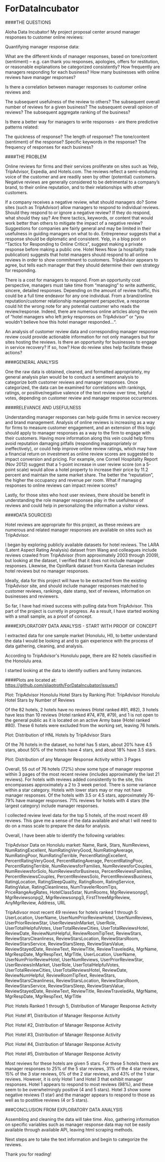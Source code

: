 # ForDataIncubator

####THE QUESTIONS

Aloha Data Incubator! My project proposal center around manager responses to customer online reviews:

Quantifying manager response data:

  What are the different kinds of manager responses, based on tone/content (sentiment) – e.g. can thank you responses, apologies, offers for restitution, or reasonable explanations be categorized consistently? How frequently are managers responding for each business? How many businesses with online reviews have manager responses?

Is there a correlation between manager responses to customer online reviews and:

  The subsequent usefulness of the review to others? The subsequent overall number of reviews for a given business? The subsequent overall opinion of reviews? The subsequent aggregate ranking of the business?


Is there a better way for managers to write responses - are there predictive patterns related:

  The quickness of response? The length of response? The tone/content (sentiment) of the response? Specific keywords in the response? The frequency of responses for each business?

####THE PROBLEM

Online reviews for firms and their services proliferate on sites such as Yelp, TripAdvisor, Expedia, and Hotels.com. The reviews reflect a semi-enduring voice of the customer and are readily seen by other (potential) customers. Negative reviews are generally considered to be detrimental to a company’s brand, to their online reputation, and to their relationships with other customers. 

If a company receives a negative review, what should managers do? Some sites (such as TripAdvisor) allow managers to respond to individual reviews. Should they respond to or ignore a negative review? If they do respond, what should they say? Are there tactics, keywords, or content that would work better than others to mitigate the impact of a negative review? Suggestions for companies are fairly general and may be limited in their usefulness in guiding managers on what to do. Entrepreneur suggests that a response should be diplomatic and consistent. Yelp, in a blog post on “Tactics for Responding to Online Critics”, suggest making a private response before making a public one. Hotel News Now (a hospitality trade publication) suggests that hotel managers should respond to all online reviews in order to show commitment to customers. TripAdvisor appears to agree, but tells each manager that they should determine their own strategy for responding. 

There is a cost for managers to respond. From an opportunity cost perspective, managers must take time from “managing” to write authentic, sincere, detailed responses. Depending on the amount of review traffic, this could be a full time endeavor for any one individual. From a brand/online reputation/customer relationship management perspective, a response could hit the wrong note for any potential customer who reads the review/response. Indeed, there are numerous online articles along the vein of “hotel managers who left jerky responses on TripAdvisor” or “you wouldn’t believe how this hotel manager responded…“. 

An analysis of customer review data and corresponding manager response review could provide actionable information for not only managers but for sites hosting the reviews. Is there an opportunity for businesses to engage in service recovery? If so, how?  How do review sites help facilitate these actions?

####GENERAL ANALYSIS

One the raw data is obtained, cleaned, and formatted appropriately, my general analysis plan would be to conduct a sentiment analysis to categorize both customer reviews and manager responses. Once categorized, the data can be examined for correlations with rankings, ratings, or positive/negative valence of the text review over time, helpful votes, depending on customer review and manager response occurrences.

####RELEVANCE AND USEFULNESS

Understanding manager responses can help guide firms in service recovery and brand management. Analysis of online reviews is increasing as a way for firms to measure customer engagement, and an extension of this logic should apply to manager responses as a way to the firm to engage with their customers. Having more information along this vein could help firms avoid reputation damaging pitfalls (responding inappropriately or ineffectively), or could help improve online review ratings, which may have a financial return on investment as online review scores are suggested to impact conversion and pricing. For example, one Cornell Hospitality Report (Nov 2012) suggest that a 1-point increase in user review score (on a 5-point scale) would allow a hotel property to increase their price by 11.2 percent and maintain the same market share. The better the “reputation”, the higher the occupancy and revenue per room. What if managing responses to online reviews can impact review scores?

Lastly, for those sites who host user reviews, there should be benefit in understanding the role manager responses play in the usefulness of reviews and could help in personalizing the information a visitor views.

####DATA SOURCE(S)

Hotel reviews are appropriate for this project, as these reviews are numerous and related manager responses are available on sites such as TripAdvisor. 

I began by exploring publicly available datasets for hotel reviews. The LARA (Latent Aspect Rating Analysis) dataset from Wang and colleagues include reviews crawled from TripAdvisor (from approximately 2003 through 2009), but looking at the dataset, I verified that it does not include manager responses. Likewise, the OpinRank dataset from Kavita Ganesan includes hotel reviews but no manager responses.

Ideally, data for this project will have to be extracted from the existing TripAdvisor site, and should include manager responses matched to customer reviews, rankings, date stamp, text of reviews, information on businesses and reviewers.

So far, I have had mixed success with pulling data from TripAdvisor. This part of the project is curretly in progress. As a result, I have started working with a small sample, as a proof of concept.


####EXPLORATORY DATA ANALYSIS - START WITH PROOF OF CONCEPT

I extracted data for one sample market (Honolulu, HI), to better understand the data I would be looking at and to gain experience with the process of data gathering, cleaning, and analysis.

According to TripAdvisor's Honolulu page, there are 82 hotels classified in the Honolulu area.

I started looking at the data to identify outliers and funny instances.

####Plots are located at: https://github.com/sliaotroth/ForDataIncubator/issues/1

Plot: TripAdvisor Honolulu Hotel Stars by Ranking
Plot: TripAdvisor Honolulu Hotel Stars by Number of Reviews

Of the 82 hotels, 2 hotels have no reviews (Hotel ranked #81, #82), 3 hotels have less than 10 reviews (Hotel ranked #74, #78, #79), and 1 is not open to the general public as it is located on an active Army base (Hotel ranked #80). These 6 hotels were excluded from the working set, leaving 76 hotels.

Plot: Distribution of HNL Hotels by TripAdvisor Stars

Of the 76 hotels in the dataset, no hotel has 5 stars, about 20% have 4.5 stars, about 50% of the hotels have 4 stars, and about 18% have 3.5 stars.

Plot: Distribution of any Manager Response Activity within 3 Pages

Overall, 55 out of 76 hotels (72%) show some type of manager response within 3 pages of the most recent review (includes approximately the last 21 reviews). For hotels with reviews added consistently to the site, this encompasses approximately a 2 to 3 week period. There is some variance within a star category. Hotels with lower stars may or may not have manager responses. Of the hotels with 3.5 or 4.5 stars, approximately 76-79% have manager responses. 71% reviews for hotels with 4 stars (the largest category) include manager responses.



I collected review level data for the top 5 hotels, of the most recent 49 reviews. This gave me a sense of the data available and what I will need to do on a mass scale to prepare the data for analysis.

Overall, I have been able to identify the following variables:

TripAdvisor Data on Honolulu market:
Name, 
Rank, 
Stars, 
NumReviews, 
NumRatingExcellent, 
NumRatingVeryGood, 
NumRatingAverage, 
NumRatingPoor, 
NumRatingTerrible, 
PercentRatingExcellent, 
PercentRatingVeryGood, 
PercentRatingAverage, 
PercentRatingPoor, 
PercentRatingTerrible, 
NumReviewsforFamilies, 
NumReviewsforCouples, 
NumReviewsforSolo, 
NumReviewsforBusiness, 
PercentReviewsFamilies, 
PercentReviewsCouples, 
PercentReviewsSolo, 
PercentReviewsBusiness, 
RatingLocation, 
RatingSleepQuality, 
RatingRoom, 
RatingService, 
RatingValue, 
RatingCleanliness, 
NumTravelerRoomTips, 
PriceRangeAvgRates, 
HotelClass5star, 
NumRooms, 
MgrReviewsonpg1, 
MgrReviewsonpg2, 
MgrReviewsonpg3, 
FirstThreeMgrReview, 
AnyMgrReview, 
Address, 
URL

TripAdivsor most recent 49 reviews for hotels ranked 1 through 5:
UserLocation, 
UserName, 
UserNumPriorReviewHotel, 
UserNumReviews, 
UserPriorReviewStar, 
UserReviewsInMarket, 
UserRole, 
UserTotalHelpfulVotes, 
UserTotalReviewCities, 
UserTotalReviewsHotel, 
ReviewDate, 
ReviewNumHelpful, 
ReviewRoomTipText, 
ReviewStars, 
ReviewStarsCleanliness, 
ReviewStarsLocation, 
ReviewStarsRoom, 
ReviewStarsService, 
ReviewStarsSleep, 
ReviewStarsValue, 
ReviewStayedDate, 
ReviewText, 
ReviewTitle, 
ReviewTraveledAs, 
MgrName, 
MgrRespDate, 
MgrRespText, 
MgrTitle, 
UserLocation, 
UserName, 
UserNumPriorReviewHotel, 
UserNumReviews, 
UserPriorReviewStar, 
UserReviewsInMarket, 
UserRole, 
UserTotalHelpfulVotes, 
UserTotalReviewCities, 
UserTotalReviewsHotel, 
ReviewDate, 
ReviewNumHelpful, 
ReviewRoomTipText, 
ReviewStars, 
ReviewStarsCleanliness, 
ReviewStarsLocation, 
ReviewStarsRoom, 
ReviewStarsService, 
ReviewStarsSleep, 
ReviewStarsValue, 
ReviewStayedDate, 
ReviewText, 
ReviewTitle, 
ReviewTraveledAs, 
MgrName, 
MgrRespDate, 
MgrRespText, 
MgrTitle

Plot: Hotels Ranked 1 through 5, Distribution of Manager Response Activity

Plot: Hotel #1, Distribution of Manager Response Activity

Plot: Hotel #2, Distribution of Manager Response Activity

Plot: Hotel #3, Distribution of Manager Response Activity

Plot: Hotel #4, Distribution of Manager Response Activity

Plot: Hotel #5, Distribution of Manager Response Activity


Most reviews for these hotels are given 5 stars. For these 5 hotels there are manager responses to 25% of the 5 star reviews, 31% of the 4 star reviews, 15% of the 3 star reviews, 0% of the 2 star reviews, and 43% of the 1 star reviews. However, it is only Hotel 1 and Hotel 3 that exhibit manager responses. Hotel 1 appears to respond to most reviews (98%), and these seem to be overwhelmingly positive (4 and 5 stars). Hotel 3 show some negative reviews (1 star) and the manager appears to respond to those as well as to postitive reviews (4 or 5 stars).

###CONCLUSION FROM EXPLORATORY DATA ANALYSIS

Assembling and cleaning the data will take time. Also, gathering information on specific variables such as manager response data may not be easily available through available API, leaving html scraping methods.

Next steps are to take the text information and begin to categorize the reviews.

Thank you for reading!






